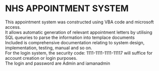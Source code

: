 # NHS APPOINTMENT SYSTEM
This appointment system was constructed using VBA code and microsoft access. <br>
It allows automatic generation of relevant appointment letters by utilising SQL queuries to parse the information into templace documents <br>
Included is comprehensive documentation relating to system design, implementation, testing, manual and so on. <br>
For the login system, the security code: 1111-1111-1111-11117 will suffice for account creation or login purposes. <br>
The login and password are Admin and iamanadmin <br>
